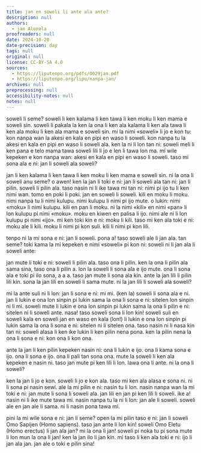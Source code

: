 ```yaml
---
title: jan en soweli li ante ala ante?
description: null
authors:
  - jan Alonola
proofreaders: null
date: 2024-10-20
date-precision: day
tags: null
original: null
license: CC-BY-SA 4.0
sources:
  - https://liputenpo.org/pdfs/0029jan.pdf
  - https://liputenpo.org/lipu/nanpa-jan/
archives: null
preprocessing: null
accessibility-notes: null
notes: null
---
```


soweli li seme? soweli li ken kalama li ken tawa li ken moku li ken mama e soweli sin. soweli li pakala la ken la ona li ken ala kalama li ken ala tawa li ken ala moku li ken ala mama e soweli sin. mi la nimi «soweli» li jo e kon tu: kon nanpa wan la akesi en kala en pipi en waso li soweli. kon nanpa tu la akesi en kala en pipi en waso li soweli ala. ken la ni li lon tan ni: soweli meli li ken pana e telo mama tawa soweli lili li jo e len li tawa lon ma. mi wile kepeken e kon nanpa wan: akesi en kala en pipi en waso li soweli. taso mi sona ala e ni: jan li soweli ala soweli?

jan li ken kalama li ken tawa li ken moku li ken mama e soweli sin. ni la ona li soweli anu seme? o awen! ken la jan li toki e ni: jan li soweli ala tan ni: jan li pilin. soweli li pilin ala. taso nasin ni li ike tawa mi tan ni: nimi pi ijo tu li ken nimi wan. tomo en poki li poki. jan en soweli li soweli. kili en moku li moku. nimi nanpa tu li nimi kulupu. nimi kulupu li nimi pi ijo mute. o lukin: nimi «moku» li nimi kulupu. kili en pan li moku. ni la nimi «kili» en nimi «pan» li lon kulupu pi nimi «moku». moku en kiwen en palisa li ijo. nimi ale ni li lon kulupu pi nimi «ijo». mi ken toki kin e ni: moku li kili. taso mi ken ala toki e ni: moku ale li kili. moku li nimi pi kon suli. kili li nimi pi kon lili.

tenpo ni la mi sona e ni: jan li soweli. pona a! taso soweli ale li jan ala. tan seme? toki kama la mi kepeken e nimi «soweli» pi kon ni: soweli ni li jan ala li soweli ante:

jan mute li toki e ni: soweli li pilin ala. taso ona li pilin. ken la ona li pilin ala sama sina, taso ona li pilin a. lon la soweli li sona ala e ijo mute. ona li sona ala e toki pi ilo sona, a a a. taso jan mute li sona ala kin. ante la jan lili li pilin lili kin. sona la jan lili en soweli li sama mute. ni la jan lili li soweli ala soweli?

mi la ante suli ni li lon: jan li sona e ni: mi mi. (ken la) soweli li sona ala e ni. jan li lukin e ona lon sinpin pi lukin sama la ona li sona e ni: sitelen lon sinpin ni li mi. soweli mute li lukin e ona lon sinpin pi lukin sama la ona li pilin e ni: sitelen ni li soweli ante. nasa! taso soweli sona li lon kin! soweli suli en soweli kala en soweli jan en waso en kala (lon!) li lukin e ona lon sinpin pi lukin sama la ona li sona e ni: sitelen ni li sitelen ona. taso nasin ni li nasa kin tan ni: soweli alasa li ken ike lukin li ken pilin nena pona. ken la pilin nena la ona li sona e ni: kon ona li kon ona.

ante la jan li ken pilin kepeken nasin ni: ona li lukin e ijo. ona li kama sona e ijo. ona li sona e ijo. ona li pali tan sona ona. mute la soweli li ken ala kepeken e nasin ni. taso jan mute pi ken lili li lon. lawa ona li ante. ni la ona li soweli?

ken la jan li jo e kon. soweli li jo e kon ala. taso mi ken ala alasa e sona ni. ni li sona pi nasin sewi. ale la mi pilin e ni: nasin tu li lon. nasin nanpa wan la mi toki e ni: jan mute li sona li soweli ala. jan lili en jan pi ken lili li soweli. ike a! nasin ni li ike mute tawa mi. nasin nanpa tu la ni li lon: jan ale li soweli. soweli ale en jan ale li sama. ni li nasin pona tawa mi.

pini la mi wile sona e ni: jan li seme? open la mi pilin taso e ni: jan li soweli Omo Sapijen (Homo sapiens). taso jan ante li lon kin! soweli Omo Eletu (Homo erectus) li jan ala jan? mi la ona li jan! soweli pi noka tu pi sona mute li lon mun la ona li jan! ken la jan ilo li jan kin. mi taso li ken ala toki e ni: ijo li jan ala jan. jan ale o toki e pilin sina!
